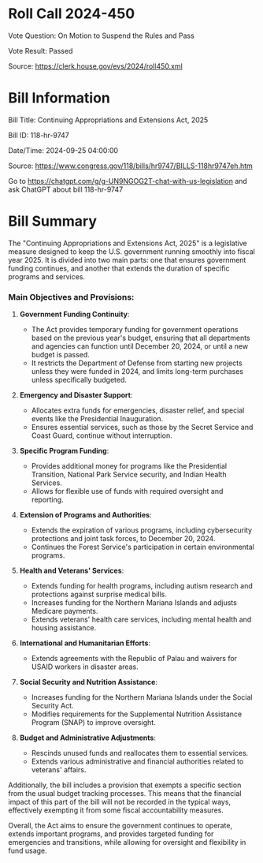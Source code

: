 # Roll Call 2024-450

Vote Question: On Motion to Suspend the Rules and Pass

Vote Result: Passed

Source: https://clerk.house.gov/evs/2024/roll450.xml

# Bill Information

Bill Title: Continuing Appropriations and Extensions Act, 2025

Bill ID: 118-hr-9747

Date/Time: 2024-09-25 04:00:00

Source: https://www.congress.gov/118/bills/hr9747/BILLS-118hr9747eh.htm

Go to https://chatgpt.com/g/g-UN9NGOG2T-chat-with-us-legislation and ask ChatGPT about bill 118-hr-9747

# Bill Summary
The "Continuing Appropriations and Extensions Act, 2025" is a legislative measure designed to keep the U.S. government running smoothly into fiscal year 2025. It is divided into two main parts: one that ensures government funding continues, and another that extends the duration of specific programs and services.

### Main Objectives and Provisions:

1. **Government Funding Continuity**:
   - The Act provides temporary funding for government operations based on the previous year's budget, ensuring that all departments and agencies can function until December 20, 2024, or until a new budget is passed.
   - It restricts the Department of Defense from starting new projects unless they were funded in 2024, and limits long-term purchases unless specifically budgeted.

2. **Emergency and Disaster Support**:
   - Allocates extra funds for emergencies, disaster relief, and special events like the Presidential Inauguration.
   - Ensures essential services, such as those by the Secret Service and Coast Guard, continue without interruption.

3. **Specific Program Funding**:
   - Provides additional money for programs like the Presidential Transition, National Park Service security, and Indian Health Services.
   - Allows for flexible use of funds with required oversight and reporting.

4. **Extension of Programs and Authorities**:
   - Extends the expiration of various programs, including cybersecurity protections and joint task forces, to December 20, 2024.
   - Continues the Forest Service's participation in certain environmental programs.

5. **Health and Veterans' Services**:
   - Extends funding for health programs, including autism research and protections against surprise medical bills.
   - Increases funding for the Northern Mariana Islands and adjusts Medicare payments.
   - Extends veterans' health care services, including mental health and housing assistance.

6. **International and Humanitarian Efforts**:
   - Extends agreements with the Republic of Palau and waivers for USAID workers in disaster areas.

7. **Social Security and Nutrition Assistance**:
   - Increases funding for the Northern Mariana Islands under the Social Security Act.
   - Modifies requirements for the Supplemental Nutrition Assistance Program (SNAP) to improve oversight.

8. **Budget and Administrative Adjustments**:
   - Rescinds unused funds and reallocates them to essential services.
   - Extends various administrative and financial authorities related to veterans' affairs.

Additionally, the bill includes a provision that exempts a specific section from the usual budget tracking processes. This means that the financial impact of this part of the bill will not be recorded in the typical ways, effectively exempting it from some fiscal accountability measures.

Overall, the Act aims to ensure the government continues to operate, extends important programs, and provides targeted funding for emergencies and transitions, while allowing for oversight and flexibility in fund usage.
